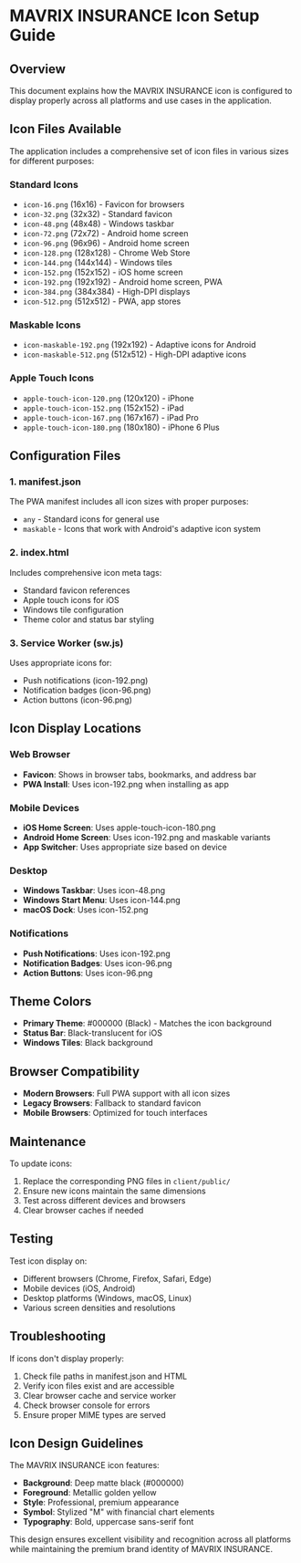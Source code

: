 # MAVRIX INSURANCE Icon Setup Guide

## Overview
This document explains how the MAVRIX INSURANCE icon is configured to display properly across all platforms and use cases in the application.

## Icon Files Available
The application includes a comprehensive set of icon files in various sizes for different purposes:

### Standard Icons
- `icon-16.png` (16x16) - Favicon for browsers
- `icon-32.png` (32x32) - Standard favicon
- `icon-48.png` (48x48) - Windows taskbar
- `icon-72.png` (72x72) - Android home screen
- `icon-96.png` (96x96) - Android home screen
- `icon-128.png` (128x128) - Chrome Web Store
- `icon-144.png` (144x144) - Windows tiles
- `icon-152.png` (152x152) - iOS home screen
- `icon-192.png` (192x192) - Android home screen, PWA
- `icon-384.png` (384x384) - High-DPI displays
- `icon-512.png` (512x512) - PWA, app stores

### Maskable Icons
- `icon-maskable-192.png` (192x192) - Adaptive icons for Android
- `icon-maskable-512.png` (512x512) - High-DPI adaptive icons

### Apple Touch Icons
- `apple-touch-icon-120.png` (120x120) - iPhone
- `apple-touch-icon-152.png` (152x152) - iPad
- `apple-touch-icon-167.png` (167x167) - iPad Pro
- `apple-touch-icon-180.png` (180x180) - iPhone 6 Plus

## Configuration Files

### 1. manifest.json
The PWA manifest includes all icon sizes with proper purposes:
- `any` - Standard icons for general use
- `maskable` - Icons that work with Android's adaptive icon system

### 2. index.html
Includes comprehensive icon meta tags:
- Standard favicon references
- Apple touch icons for iOS
- Windows tile configuration
- Theme color and status bar styling

### 3. Service Worker (sw.js)
Uses appropriate icons for:
- Push notifications (icon-192.png)
- Notification badges (icon-96.png)
- Action buttons (icon-96.png)

## Icon Display Locations

### Web Browser
- **Favicon**: Shows in browser tabs, bookmarks, and address bar
- **PWA Install**: Uses icon-192.png when installing as app

### Mobile Devices
- **iOS Home Screen**: Uses apple-touch-icon-180.png
- **Android Home Screen**: Uses icon-192.png and maskable variants
- **App Switcher**: Uses appropriate size based on device

### Desktop
- **Windows Taskbar**: Uses icon-48.png
- **Windows Start Menu**: Uses icon-144.png
- **macOS Dock**: Uses icon-152.png

### Notifications
- **Push Notifications**: Uses icon-192.png
- **Notification Badges**: Uses icon-96.png
- **Action Buttons**: Uses icon-96.png

## Theme Colors
- **Primary Theme**: #000000 (Black) - Matches the icon background
- **Status Bar**: Black-translucent for iOS
- **Windows Tiles**: Black background

## Browser Compatibility
- **Modern Browsers**: Full PWA support with all icon sizes
- **Legacy Browsers**: Fallback to standard favicon
- **Mobile Browsers**: Optimized for touch interfaces

## Maintenance
To update icons:
1. Replace the corresponding PNG files in `client/public/`
2. Ensure new icons maintain the same dimensions
3. Test across different devices and browsers
4. Clear browser caches if needed

## Testing
Test icon display on:
- Different browsers (Chrome, Firefox, Safari, Edge)
- Mobile devices (iOS, Android)
- Desktop platforms (Windows, macOS, Linux)
- Various screen densities and resolutions

## Troubleshooting
If icons don't display properly:
1. Check file paths in manifest.json and HTML
2. Verify icon files exist and are accessible
3. Clear browser cache and service worker
4. Check browser console for errors
5. Ensure proper MIME types are served

## Icon Design Guidelines
The MAVRIX INSURANCE icon features:
- **Background**: Deep matte black (#000000)
- **Foreground**: Metallic golden yellow
- **Style**: Professional, premium appearance
- **Symbol**: Stylized "M" with financial chart elements
- **Typography**: Bold, uppercase sans-serif font

This design ensures excellent visibility and recognition across all platforms while maintaining the premium brand identity of MAVRIX INSURANCE.
